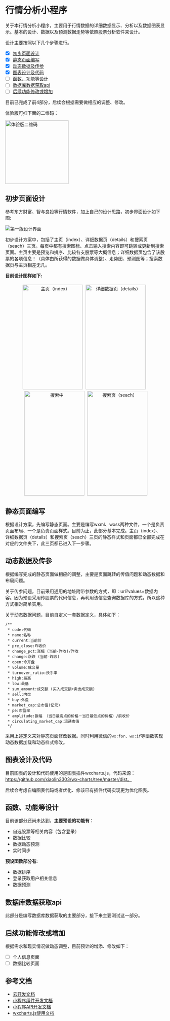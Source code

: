 # 行情分析小程序

关于本行情分析小程序，主要用于行情数据的详细数据显示、分析以及数据图表显示。基本的设计、数据以及预测数据走势等依照股票分析软件来设计。

设计主要按照以下几个步骤进行。

- [x] [初步页面设计](#初步页面设计)
- [x] [静态页面编写](#静态页面编写)
- [x] [动态数据及传参](#动态数据及传参)
- [x] [图表设计及代码](#图表设计及代码)
- [ ] [函数、功能等设计](#函数功能等设计)
- [ ] [数据库数据获取api](#数据库数据获取api)
- [ ] [后续功能修改或增加](#后续功能修改或增加)

目前已完成了前4部分，后续会根据需要做相应的调整、修改。

体验版可扫下面的二维码：

<img src="imgs/index.jpg" height="200" width="200" alt="体验版二维码" >

## 初步页面设计

参考东方财富、智与良投等行情软件，加上自己的设计思路，初步界面设计如下图:

![第一版设计界面](imgs/pre_design.png)

初步设计方案中，包括了主页（index）、详细数据页（details）和搜索页（seach）三页。每页中都有搜索图标、点击输入搜索内容即可跳转或更新到搜索页面。主页主要是预览和排序、比较各支股票等大概信息；详细数据页包含了该股票的各项信息！（具体由所获得的数据做具体调整）、走势图、预测图等；搜索数据页与主页相差无几。

**目前设计图样如下:**

<div align="center">
  <img src="imgs/index.jpg" height="330" width="190" alt="主页（index）" >
  <img src="imgs/details.jpg" height="330" width="190" alt="详细数据页（details）" style="margin:5px;" >
  <img src="imgs/seaching.jpg" height="330" width="190" alt="搜索中" style="margin-left:5px;" >
  <img src="imgs/seach.jpg" height="330" width="190" alt="搜索页（seach）" style="margin-left:5px;" >
</div>

## 静态页面编写

根据设计方案，先编写静态页面。主要是编写wxml、wxss两种文件，一个是负责页面布局、一个是负责页面样式。目前为止，此部分基本完成。主页（index）、详细数据页（details）和搜索页（seach）三页的静态样式和页面都已全部完成在对应的文件夹下，此三页都已进入下一步骤。

## 动态数据及传参

根据编写完成的静态页面做相应的调整，主要是页面跳转的传值问题和动态数据和布局问题。

关于传参问题，目前采用通用的地址附带参数的方式，即：url?values=数据内容。因为预设采用传股票的代码信息，再利用该信息查询数据库的方式，所以这种方式相对简单实用。

关于动态数据问题，目前自定义一套数据定义，具体如下：
```
/**
 * code:代码
 * name:名称
 * current:当前价
 * pre_close:昨收价
 * change_pct:涨幅 (当前-昨收)/昨收
 * change:涨跌 (当前-昨收)
 * open:今开盘
 * volume:成交量
 * turnover_ratio:换手率
 * high:最高
 * low:最低
 * sum_amount:成交额 (买入成交额+卖出成交额)
 * sell:内盘
 * buy:外盘
 * market_cap:总市值(亿元)
 * pe:市盈率
 * amplitude:振幅 （当日最高点的价格－当日最低点的价格）/前收价
 * circulating_market_cap:流通市值
 */
```
采用上述定义来对静态页面修改数据。同时利用微信的`wx:for`、`wx:if`等函数实现动态数据加载和动态样式修改。

## 图表设计及代码

目前图表的设计和代码使用的是图表插件wxcharts.js，代码来源：https://github.com/xiaolin3303/wx-charts/tree/master/dist。

后续会考虑自编图表代码或者优化、修该已有插件代码实现更为优化图表。

## 函数、功能等设计

目前该部分还尚未达到，**主要预设的功能有：**

- 自选股票等相关内容（包含登录）
- 数据比较
- 数据动态预测
- 实时同步

**预设函数部分有:**

- 数据排序
- 登录获取用户相关信息
- 数据预测

## 数据库数据获取api

此部分是编写数据库数据获取的主要部分，接下来主要测试这一部分。

## 后续功能修改或增加

根据需求和现实情况做动态调整，目前预计的增添、修改如下：

- [ ] 个人信息页面
- [ ] 数据比较页面

## 参考文档

- [云开发文档](https://developers.weixin.qq.com/miniprogram/dev/wxcloud/basis/getting-started.html)
- [小程序组件开发文档](https://developers.weixin.qq.com/miniprogram/dev/component/)
- [小程序API开发文档](https://developers.weixin.qq.com/miniprogram/dev/api/)
- [wxcharts.js使用文档](https://github.com/xiaolin3303/wx-charts/issues/58)

